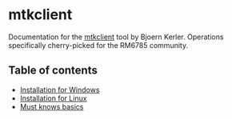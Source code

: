 # mtkclient
Documentation for the [mtkclient](https://github.com/bkerler/mtkclient) tool by Bjoern Kerler. Operations specifically cherry-picked for the RM6785 community.

## Table of contents
- [Installation for Windows](installation_windows.md)
- [Installation for Linux](installation_linux.md)
- [Must knows basics](must-knows.md)